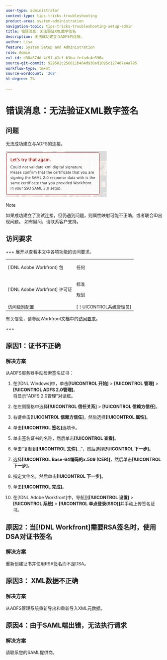 ```yaml
---
user-type: administrator
content-type: tips-tricks-troubleshooting
product-area: system-administration
navigation-topic: tips-tricks-troubleshooting-setup-admin
title: 错误消息：无法验证XML数字签名
description: 无法成功建立与ADFS的连接。
author: Lisa
feature: System Setup and Administration
role: Admin
exl-id: d30a67dd-4f91-41cf-b1ba-fefadc4e396a
source-git-commit: 929502c256011b464d938ad1095c127407e4a795
workflow-type: tm+mt
source-wordcount: '268'
ht-degree: 2%

---
```


# 错误消息：无法验证XML数字签名

## 问题

无法成功建立与ADFS的连接。

![error_message.png](assets/error-message.png)

>[!NOTE]
>
>如果成功建立了测试连接，但仍遇到问题，则属性映射可能不正确，或者联合ID出现问题。 如有疑问，请联系客户支持。

## 访问要求

+++ 展开以查看本文中各项功能的访问要求。

<table style="table-layout:auto"> 
 <col> 
 <col> 
 <tbody> 
  <tr> 
   <td>[!DNL Adobe Workfront] 包</td> 
   <td><p>任何</p></td> 
  </tr> 
  <tr> 
   <td>[!DNL Adobe Workfront] 许可证</td> 
   <td><p>标准</p>
       <p>规划</p></td>
  </tr> 
  <tr> 
   <td>访问级别配置</td> 
   <td>[！UICONTROL系统管理员]</td> 
  </tr> 
 </tbody> 
</table>

有关信息，请参阅Workfront文档中的[访问要求](/help/quicksilver/administration-and-setup/add-users/access-levels-and-object-permissions/access-level-requirements-in-documentation.md)。

+++

## 原因1：证书不正确

### 解决方案

从ADFS服务器手动检索签名证书：

1. 在[!DNL Windows]中，单击&#x200B;**[!UICONTROL 开始]** > **[!UICONTROL 管理]** > **[!UICONTROL ADFS 2.0管理]**。\
   将显示“ADFS 2.0管理”对话框。

1. 在左侧窗格中选择&#x200B;**[!UICONTROL 信任关系]** > **[!UICONTROL 信赖方信任]**。

1. 右键单击&#x200B;**[!UICONTROL 信赖方信任]**，然后选择&#x200B;**[!UICONTROL 属性]**。

1. 单击&#x200B;**[!UICONTROL 签名]**&#x200B;选项卡。
1. 单击签名证书的名称，然后单击&#x200B;**[!UICONTROL 查看]**。
1. 单击“复制到&#x200B;**[!UICONTROL 文件]**...”，然后选择&#x200B;**[!UICONTROL 下一步]**。

1. 选择&#x200B;**[!UICONTROL Base-64编码的x.509 (CER)]**，然后单击&#x200B;**[!UICONTROL 下一步]**。

1. 指定文件名，然后单击&#x200B;**[!UICONTROL 下一步]**。
1. 单击&#x200B;**[!UICONTROL 完成]**。
1. 在[!DNL Adobe Workfront]中，导航到&#x200B;**[!UICONTROL 设置]** > **[!UICONTROL 系统]** > **[!UICONTROL 单点登录(SSO)]**&#x200B;并手动上传签名证书。

## 原因2：当[!DNL Workfront]需要RSA签名时，使用DSA对证书签名

### 解决方案

重新创建证书并使用RSA签名而不是DSA。

## 原因3： XML数据不正确

### 解决方案

从ADFS管理系统重新导出和重新导入XML元数据。

## 原因4：由于SAML端出错，无法执行请求

### 解决方案

请联系您的SAML提供商。

